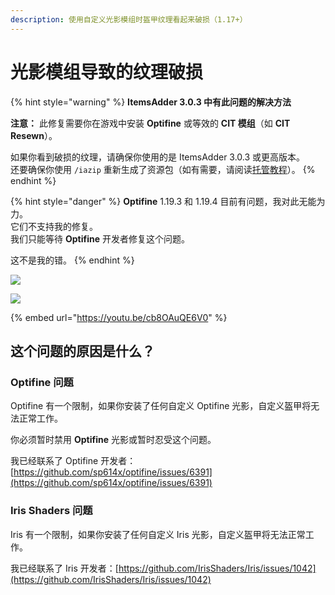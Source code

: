 ```yaml
---
description: 使用自定义光影模组时盔甲纹理看起来破损（1.17+）
---
```


# 光影模组导致的纹理破损

{% hint style="warning" %}
**ItemsAdder 3.0.3 中有此问题的解决方法**

**注意：** 此修复需要你在游戏中安装 **Optifine** 或等效的 **CIT 模组**（如 **CIT Resewn**）。

如果你看到破损的纹理，请确保你使用的是 ItemsAdder 3.0.3 或更高版本。\
还要确保你使用 `/iazip` 重新生成了资源包（如有需要，请阅读[托管教程](../../plugin-usage/resourcepack-hosting/)）。
{% endhint %}

{% hint style="danger" %}
**Optifine** 1.19.3 和 1.19.4 目前有问题，我对此无能为力。\
它们不支持我的修复。\
我们只能等待 **Optifine** 开发者修复这个问题。

这不是我的错。
{% endhint %}

![](../../.gitbook/assets/shader\_armor\_bug.png)

![](../../.gitbook/assets/144463413-21137314-66a3-41de-a834-9c6063e65e83.png)

{% embed url="https://youtu.be/cb8OAuQE6V0" %}

## 这个问题的原因是什么？

### Optifine 问题

Optifine 有一个限制，如果你安装了任何自定义 Optifine 光影，自定义盔甲将无法正常工作。

你必须暂时禁用 **Optifine** 光影或暂时忍受这个问题。

我已经联系了 Optifine 开发者：[https://github.com/sp614x/optifine/issues/6391](https://github.com/sp614x/optifine/issues/6391)

### Iris Shaders 问题

Iris 有一个限制，如果你安装了任何自定义 Iris 光影，自定义盔甲将无法正常工作。

我已经联系了 Iris 开发者：[https://github.com/IrisShaders/Iris/issues/1042](https://github.com/IrisShaders/Iris/issues/1042)
